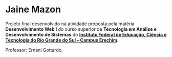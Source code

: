 # Jaine Mazon  
Projeto final desenvolvido na atividade proposta pela matéria **Desenvolvimento Web I** do curso superior de **Tecnologia em Análise e Desenvolvimento de Sistemas** do [**Instituto Federal de Educação, Ciência e Tecnologia do Rio Grande do Sul – Campus Erechim**](https://ifrs.edu.br/erechim/).  
  
Professor: Ernani Gottardo.
